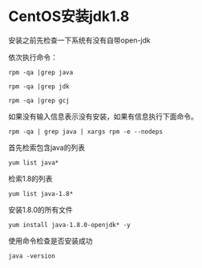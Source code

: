 # CentOS安装jdk1.8

安装之前先检查一下系统有没有自带open-jdk

依次执行命令：

```shell
rpm -qa |grep java

rpm -qa |grep jdk

rpm -qa |grep gcj
```

如果没有输入信息表示没有安装，如果有信息执行下面命令。

```shell
rpm -qa | grep java | xargs rpm -e --nodeps
```

首先检索包含java的列表

```shell
yum list java*
```

检索1.8的列表

```shell
yum list java-1.8*   
```

安装1.8.0的所有文件

```shell
yum install java-1.8.0-openjdk* -y
```

使用命令检查是否安装成功

```shell
java -version
```



